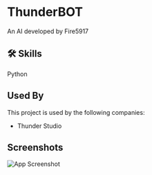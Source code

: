 # ThunderBOT

An AI developed by Fire5917

## 🛠 Skills
Python


## Used By

This project is used by the following companies:

- Thunder Studio


## Screenshots

![App Screenshot](https://cdn.discordapp.com/attachments/800451077005770793/1038140449589821512/unknown.png)

